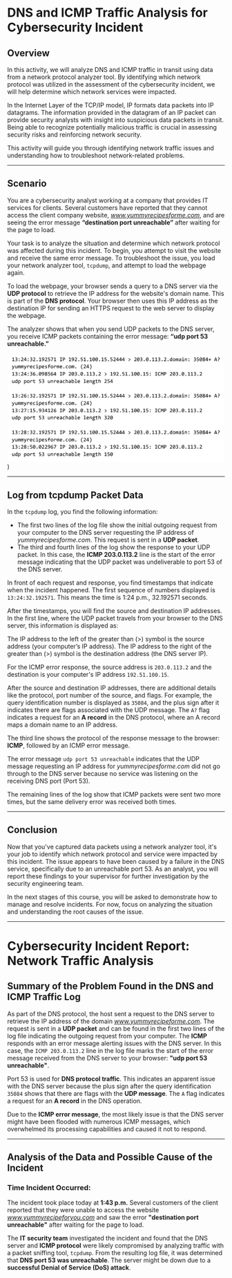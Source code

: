 # DNS and ICMP Traffic Analysis for Cybersecurity Incident

## Overview

In this activity, we will analyze DNS and ICMP traffic in transit using data from a network protocol analyzer tool. By identifying which network protocol was utilized in the assessment of the cybersecurity incident, we will help determine which network services were impacted.

In the Internet Layer of the TCP/IP model, IP formats data packets into IP datagrams. The information provided in the datagram of an IP packet can provide security analysts with insight into suspicious data packets in transit. Being able to recognize potentially malicious traffic is crucial in assessing security risks and reinforcing network security.

This activity will guide you through identifying network traffic issues and understanding how to troubleshoot network-related problems.

---

## Scenario

You are a cybersecurity analyst working at a company that provides IT services for clients. Several customers have reported that they cannot access the client company website, *www.yummyrecipesforme.com*, and are seeing the error message **“destination port unreachable”** after waiting for the page to load.

Your task is to analyze the situation and determine which network protocol was affected during this incident. To begin, you attempt to visit the website and receive the same error message. To troubleshoot the issue, you load your network analyzer tool, `tcpdump`, and attempt to load the webpage again. 

To load the webpage, your browser sends a query to a DNS server via the **UDP protocol** to retrieve the IP address for the website's domain name. This is part of the **DNS protocol**. Your browser then uses this IP address as the destination IP for sending an HTTPS request to the web server to display the webpage. 

The analyzer shows that when you send UDP packets to the DNS server, you receive ICMP packets containing the error message: **“udp port 53 unreachable.”**

![alt text](2.1.png))

---

## Log from tcpdump Packet Data

In the `tcpdump` log, you find the following information:

- The first two lines of the log file show the initial outgoing request from your computer to the DNS server requesting the IP address of *yummyrecipesforme.com*. This request is sent in a **UDP packet**.
- The third and fourth lines of the log show the response to your UDP packet. In this case, the **ICMP 203.0.113.2** line is the start of the error message indicating that the UDP packet was undeliverable to port 53 of the DNS server.

In front of each request and response, you find timestamps that indicate when the incident happened. The first sequence of numbers displayed is `13:24:32.192571`. This means the time is 1:24 p.m., 32.192571 seconds.

After the timestamps, you will find the source and destination IP addresses. In the first line, where the UDP packet travels from your browser to the DNS server, this information is displayed as:


The IP address to the left of the greater than (>) symbol is the source address (your computer’s IP address). The IP address to the right of the greater than (>) symbol is the destination address (the DNS server IP).

For the ICMP error response, the source address is `203.0.113.2` and the destination is your computer's IP address `192.51.100.15`.

After the source and destination IP addresses, there are additional details like the protocol, port number of the source, and flags. For example, the query identification number is displayed as `35084`, and the plus sign after it indicates there are flags associated with the UDP message. The `A?` flag indicates a request for an **A record** in the DNS protocol, where an A record maps a domain name to an IP address.

The third line shows the protocol of the response message to the browser: **ICMP**, followed by an ICMP error message.

The error message `udp port 53 unreachable` indicates that the UDP message requesting an IP address for *yummyrecipesforme.com* did not go through to the DNS server because no service was listening on the receiving DNS port (Port 53).

The remaining lines of the log show that ICMP packets were sent two more times, but the same delivery error was received both times.

---

## Conclusion

Now that you've captured data packets using a network analyzer tool, it's your job to identify which network protocol and service were impacted by this incident. The issue appears to have been caused by a failure in the DNS service, specifically due to an unreachable port 53. As an analyst, you will report these findings to your supervisor for further investigation by the security engineering team.

In the next stages of this course, you will be asked to demonstrate how to manage and resolve incidents. For now, focus on analyzing the situation and understanding the root causes of the issue.

---

# Cybersecurity Incident Report: Network Traffic Analysis

## Summary of the Problem Found in the DNS and ICMP Traffic Log

As part of the DNS protocol, the host sent a request to the DNS server to retrieve the IP address of the domain *www.yummyrecipeforme.com*. The request is sent in a **UDP packet** and can be found in the first two lines of the log file indicating the outgoing request from your computer. The **ICMP** responds with an error message alerting issues with the DNS server. In this case, the `ICMP 203.0.113.2` line in the log file marks the start of the error message received from the DNS server to your browser: **"udp port 53 unreachable"**.

Port 53 is used for **DNS protocol traffic**. This indicates an apparent issue with the DNS server because the plus sign after the query identification `35084` shows that there are flags with the **UDP message**. The `A` flag indicates a request for an **A record** in the DNS operation.

Due to the **ICMP error message**, the most likely issue is that the DNS server might have been flooded with numerous ICMP messages, which overwhelmed its processing capabilities and caused it not to respond.

---

## Analysis of the Data and Possible Cause of the Incident

### Time Incident Occurred:
The incident took place today at **1:43 p.m.** Several customers of the client reported that they were unable to access the website *www.yummyrecipeforyou.com* and saw the error **"destination port unreachable"** after waiting for the page to load.

The **IT security team** investigated the incident and found that the DNS server and **ICMP protocol** were likely compromised by analyzing traffic with a packet sniffing tool, `tcpdump`. From the resulting log file, it was determined that **DNS port 53 was unreachable**. The server might be down due to a **successful Denial of Service (DoS) attack**.


